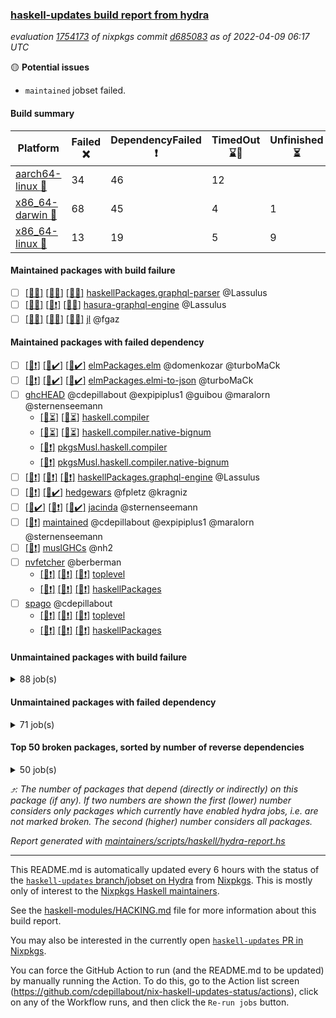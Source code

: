 ### [haskell-updates build report from hydra](https://hydra.nixos.org/jobset/nixpkgs/haskell-updates)
*evaluation [1754173](https://hydra.nixos.org/eval/1754173) of nixpkgs commit [d685083](https://github.com/NixOS/nixpkgs/commits/d68508397445283ead6c0344c40ef3ef47e57b22) as of 2022-04-09 06:17 UTC*

:yellow_circle: **Potential issues**
  * `maintained` jobset failed.

#### Build summary

 | Platform | Failed :x: | DependencyFailed :heavy_exclamation_mark: | TimedOut :hourglass::no_entry_sign: | Unfinished :hourglass_flowing_sand: | Success :heavy_check_mark: | 
 | --- | --- | --- | --- | --- | --- | 
 | [aarch64-linux :iphone:](https://hydra.nixos.org/eval/1754173?filter=.aarch64-linux) | 34 | 46 | 12 |  | 6203 | 
 | [x86_64-darwin :apple:](https://hydra.nixos.org/eval/1754173?filter=.x86_64-darwin) | 68 | 45 | 4 | 1 | 6120 | 
 | [x86_64-linux :penguin:](https://hydra.nixos.org/eval/1754173?filter=.x86_64-linux) | 13 | 19 | 5 | 9 | 6284 | 
#### Maintained packages with build failure
- [ ] [[:iphone::x:]](https://hydra.nixos.org/build/172548390) [[:apple::x:]](https://hydra.nixos.org/build/172548708) [[:penguin::x:]](https://hydra.nixos.org/build/172548351) [haskellPackages.graphql-parser](https://hydra.nixos.org/eval/1754173?filter=haskellPackages.graphql-parser) @Lassulus
- [ ] [[:iphone::x:]](https://hydra.nixos.org/build/172548901) [[:apple::heavy_exclamation_mark:]](https://hydra.nixos.org/build/172548787) [[:penguin::x:]](https://hydra.nixos.org/build/172548335) [hasura-graphql-engine](https://hydra.nixos.org/eval/1754173?filter=hasura-graphql-engine) @Lassulus
- [ ] [[:iphone::x:]](https://hydra.nixos.org/build/172203648) [[:apple::x:]](https://hydra.nixos.org/build/172209706) [[:penguin::x:]](https://hydra.nixos.org/build/172210387) [jl](https://hydra.nixos.org/eval/1754173?filter=jl) @fgaz
#### Maintained packages with failed dependency
- [ ] [[:iphone::heavy_exclamation_mark:]](https://hydra.nixos.org/build/172818784) [[:apple::heavy_check_mark:]](https://hydra.nixos.org/build/172818782) [[:penguin::heavy_check_mark:]](https://hydra.nixos.org/build/172818778) [elmPackages.elm](https://hydra.nixos.org/eval/1754173?filter=elmPackages.elm) @domenkozar @turboMaCk
- [ ] [[:iphone::heavy_exclamation_mark:]](https://hydra.nixos.org/build/172818776) [[:apple::heavy_check_mark:]](https://hydra.nixos.org/build/172818777) [[:penguin::heavy_check_mark:]](https://hydra.nixos.org/build/172818791) [elmPackages.elmi-to-json](https://hydra.nixos.org/eval/1754173?filter=elmPackages.elmi-to-json) @turboMaCk
- [ ] [ghcHEAD](https://hydra.nixos.org/eval/1754173?filter=ghcHEAD) @cdepillabout @expipiplus1 @guibou @maralorn @sternenseemann
  - [[:apple::hourglass_flowing_sand:]](https://hydra.nixos.org/build/172823127) [[:penguin::hourglass_flowing_sand:]](https://hydra.nixos.org/build/172823178) [haskell.compiler](https://hydra.nixos.org/eval/1754173?filter=haskell.compiler.ghcHEAD)
  - [[:apple::hourglass_flowing_sand:]](https://hydra.nixos.org/build/172823182) [[:penguin::hourglass_flowing_sand:]](https://hydra.nixos.org/build/172823142) [haskell.compiler.native-bignum](https://hydra.nixos.org/eval/1754173?filter=haskell.compiler.native-bignum.ghcHEAD)
  -  [[:penguin::heavy_exclamation_mark:]](https://hydra.nixos.org/build/172823113) [pkgsMusl.haskell.compiler](https://hydra.nixos.org/eval/1754173?filter=pkgsMusl.haskell.compiler.ghcHEAD)
  -  [[:penguin::heavy_exclamation_mark:]](https://hydra.nixos.org/build/172823164) [pkgsMusl.haskell.compiler.native-bignum](https://hydra.nixos.org/eval/1754173?filter=pkgsMusl.haskell.compiler.native-bignum.ghcHEAD)
- [ ] [[:iphone::heavy_exclamation_mark:]](https://hydra.nixos.org/build/172548645) [[:apple::heavy_exclamation_mark:]](https://hydra.nixos.org/build/172548403) [[:penguin::heavy_exclamation_mark:]](https://hydra.nixos.org/build/172548840) [haskellPackages.graphql-engine](https://hydra.nixos.org/eval/1754173?filter=haskellPackages.graphql-engine) @Lassulus
- [ ] [[:iphone::heavy_exclamation_mark:]](https://hydra.nixos.org/build/172193277) [[:penguin::heavy_check_mark:]](https://hydra.nixos.org/build/172192102) [hedgewars](https://hydra.nixos.org/eval/1754173?filter=hedgewars) @fpletz @kragniz
- [ ] [[:iphone::heavy_check_mark:]](https://hydra.nixos.org/build/172203536) [[:apple::heavy_exclamation_mark:]](https://hydra.nixos.org/build/172193246) [[:penguin::heavy_check_mark:]](https://hydra.nixos.org/build/172201775) [jacinda](https://hydra.nixos.org/eval/1754173?filter=jacinda) @sternenseemann
- [ ] [[:penguin::heavy_exclamation_mark:]](https://hydra.nixos.org/build/172823102) [maintained](https://hydra.nixos.org/eval/1754173?filter=maintained) @cdepillabout @expipiplus1 @maralorn @sternenseemann
- [ ] [[:penguin::heavy_exclamation_mark:]](https://hydra.nixos.org/build/172823149) [muslGHCs](https://hydra.nixos.org/eval/1754173?filter=muslGHCs) @nh2
- [ ] [nvfetcher](https://hydra.nixos.org/eval/1754173?filter=nvfetcher) @berberman
  - [[:iphone::heavy_exclamation_mark:]](https://hydra.nixos.org/build/172823107) [[:apple::heavy_exclamation_mark:]](https://hydra.nixos.org/build/172823159) [[:penguin::heavy_exclamation_mark:]](https://hydra.nixos.org/build/172823165) [toplevel](https://hydra.nixos.org/eval/1754173?filter=nvfetcher)
  - [[:iphone::heavy_exclamation_mark:]](https://hydra.nixos.org/build/172823173) [[:apple::heavy_exclamation_mark:]](https://hydra.nixos.org/build/172823151) [[:penguin::heavy_exclamation_mark:]](https://hydra.nixos.org/build/172823188) [haskellPackages](https://hydra.nixos.org/eval/1754173?filter=haskellPackages.nvfetcher)
- [ ] [spago](https://hydra.nixos.org/eval/1754173?filter=spago) @cdepillabout
  - [[:iphone::heavy_exclamation_mark:]](https://hydra.nixos.org/build/172193778) [[:apple::heavy_exclamation_mark:]](https://hydra.nixos.org/build/172207013) [[:penguin::heavy_exclamation_mark:]](https://hydra.nixos.org/build/172210141) [toplevel](https://hydra.nixos.org/eval/1754173?filter=spago)
  - [[:iphone::heavy_exclamation_mark:]](https://hydra.nixos.org/build/172209414) [[:apple::heavy_exclamation_mark:]](https://hydra.nixos.org/build/172200034) [[:penguin::heavy_exclamation_mark:]](https://hydra.nixos.org/build/172203438) [haskellPackages](https://hydra.nixos.org/eval/1754173?filter=haskellPackages.spago)
#### Unmaintained packages with build failure
<details><summary>88 job(s) </summary>

- [ ] [QuickCheck](https://hydra.nixos.org/eval/1754173?filter=QuickCheck)  :arrow_heading_up: 1238 | 4758
  - [[:iphone::heavy_check_mark:]](https://hydra.nixos.org/build/172199859) [[:apple::heavy_check_mark:]](https://hydra.nixos.org/build/172196704) [[:penguin::heavy_check_mark:]](https://hydra.nixos.org/build/172203733) [haskellPackages](https://hydra.nixos.org/eval/1754173?filter=haskellPackages.QuickCheck)
  -   [[:penguin::x:]](https://hydra.nixos.org/build/172193114) [pkgsStatic.haskell.packages.integer-simple.ghc8107](https://hydra.nixos.org/eval/1754173?filter=pkgsStatic.haskell.packages.integer-simple.ghc8107.QuickCheck)
  -   [[:penguin::heavy_check_mark:]](https://hydra.nixos.org/build/172202231) [pkgsStatic.haskell.packages.native-bignum.ghc902](https://hydra.nixos.org/eval/1754173?filter=pkgsStatic.haskell.packages.native-bignum.ghc902.QuickCheck)
- [ ] [[:iphone::heavy_check_mark:]](https://hydra.nixos.org/build/172203952) [[:apple::x:]](https://hydra.nixos.org/build/172199686) [[:penguin::heavy_check_mark:]](https://hydra.nixos.org/build/172208018) [haskellPackages.di-core](https://hydra.nixos.org/eval/1754173?filter=haskellPackages.di-core)  :arrow_heading_up: 8 | 11
- [ ] [[:iphone::x:]](https://hydra.nixos.org/build/172209571) [[:apple::heavy_check_mark:]](https://hydra.nixos.org/build/172201798) [[:penguin::heavy_check_mark:]](https://hydra.nixos.org/build/172204638) [haskellPackages.OrderedBits](https://hydra.nixos.org/eval/1754173?filter=haskellPackages.OrderedBits)  :arrow_heading_up: 5 | 36
- [ ] [[:iphone::heavy_check_mark:]](https://hydra.nixos.org/build/172198321) [[:apple::x:]](https://hydra.nixos.org/build/172195157) [[:penguin::heavy_check_mark:]](https://hydra.nixos.org/build/172202034) [haskellPackages.cryptostore](https://hydra.nixos.org/eval/1754173?filter=haskellPackages.cryptostore)  :arrow_heading_up: 4 | 31
- [ ] [[:iphone::heavy_check_mark:]](https://hydra.nixos.org/build/172200159) [[:apple::x:]](https://hydra.nixos.org/build/172202411) [[:penguin::heavy_check_mark:]](https://hydra.nixos.org/build/172210088) [haskellPackages.mysql](https://hydra.nixos.org/eval/1754173?filter=haskellPackages.mysql)  :arrow_heading_up: 3 | 14
- [ ] [[:iphone::x:]](https://hydra.nixos.org/build/172200258) [[:apple::x:]](https://hydra.nixos.org/build/172207270) [[:penguin::heavy_check_mark:]](https://hydra.nixos.org/build/172198807) [haskellPackages.ptr-poker](https://hydra.nixos.org/eval/1754173?filter=haskellPackages.ptr-poker)  :arrow_heading_up: 3 | 3
- [ ] [[:iphone::x:]](https://hydra.nixos.org/build/172209811) [[:apple::heavy_check_mark:]](https://hydra.nixos.org/build/172196377) [[:penguin::heavy_check_mark:]](https://hydra.nixos.org/build/172195509) [haskellPackages.hw-json-simd](https://hydra.nixos.org/eval/1754173?filter=haskellPackages.hw-json-simd)  :arrow_heading_up: 2 | 8
- [ ] [[:iphone::x:]](https://hydra.nixos.org/build/172206214) [[:apple::heavy_check_mark:]](https://hydra.nixos.org/build/172207924) [[:penguin::heavy_check_mark:]](https://hydra.nixos.org/build/172207785) [haskellPackages.hw-simd](https://hydra.nixos.org/eval/1754173?filter=haskellPackages.hw-simd)  :arrow_heading_up: 2 | 8
- [ ] [[:iphone::x:]](https://hydra.nixos.org/build/172192027) [[:apple::heavy_check_mark:]](https://hydra.nixos.org/build/172191882) [[:penguin::heavy_check_mark:]](https://hydra.nixos.org/build/172205138) [haskellPackages.cdar-mBound](https://hydra.nixos.org/eval/1754173?filter=haskellPackages.cdar-mBound)  :arrow_heading_up: 2 | 2
- [ ] [[:iphone::x:]](https://hydra.nixos.org/build/172192195) [[:apple::heavy_check_mark:]](https://hydra.nixos.org/build/172197938) [[:penguin::heavy_check_mark:]](https://hydra.nixos.org/build/172208196) [haskellPackages.quic](https://hydra.nixos.org/eval/1754173?filter=haskellPackages.quic)  :arrow_heading_up: 2 | 2
- [ ] [[:iphone::x:]](https://hydra.nixos.org/build/172202329) [[:apple::x:]](https://hydra.nixos.org/build/172206837) [[:penguin::x:]](https://hydra.nixos.org/build/172195207) [haskellPackages.bower-json](https://hydra.nixos.org/eval/1754173?filter=haskellPackages.bower-json)  :arrow_heading_up: 1 | 10
- [ ] [[:iphone::x:]](https://hydra.nixos.org/build/172198133) [[:apple::heavy_check_mark:]](https://hydra.nixos.org/build/172209564) [[:penguin::heavy_check_mark:]](https://hydra.nixos.org/build/172198148) [haskellPackages.freetype2](https://hydra.nixos.org/eval/1754173?filter=haskellPackages.freetype2)  :arrow_heading_up: 1 | 8
- [ ] [[:iphone::heavy_check_mark:]](https://hydra.nixos.org/build/172194523) [[:apple::x:]](https://hydra.nixos.org/build/172199929) [[:penguin::heavy_check_mark:]](https://hydra.nixos.org/build/172205895) [haskellPackages.free-vector-spaces](https://hydra.nixos.org/eval/1754173?filter=haskellPackages.free-vector-spaces)  :arrow_heading_up: 1 | 7
- [ ] [[:iphone::x:]](https://hydra.nixos.org/build/172207389) [[:apple::heavy_check_mark:]](https://hydra.nixos.org/build/172195785) [[:penguin::heavy_check_mark:]](https://hydra.nixos.org/build/172195669) [haskellPackages.long-double](https://hydra.nixos.org/eval/1754173?filter=haskellPackages.long-double)  :arrow_heading_up: 1 | 2
- [ ] [[:iphone::x:]](https://hydra.nixos.org/build/172207338) [[:apple::x:]](https://hydra.nixos.org/build/172200728) [[:penguin::heavy_check_mark:]](https://hydra.nixos.org/build/172206196) [haskellPackages.easytensor](https://hydra.nixos.org/eval/1754173?filter=haskellPackages.easytensor)  :arrow_heading_up: 1 | 1
- [ ] [[:iphone::heavy_check_mark:]](https://hydra.nixos.org/build/172193344) [[:apple::x:]](https://hydra.nixos.org/build/172202540) [[:penguin::heavy_check_mark:]](https://hydra.nixos.org/build/172209128) [haskellPackages.grab](https://hydra.nixos.org/eval/1754173?filter=haskellPackages.grab)  :arrow_heading_up: 1 | 1
- [ ] [[:iphone::x:]](https://hydra.nixos.org/build/172548720) [[:apple::x:]](https://hydra.nixos.org/build/172548698) [[:penguin::x:]](https://hydra.nixos.org/build/172548581) [haskellPackages.jsonlogic](https://hydra.nixos.org/eval/1754173?filter=haskellPackages.jsonlogic)  :arrow_heading_up: 1 | 1
- [ ] [[:iphone::heavy_check_mark:]](https://hydra.nixos.org/build/172204387) [[:apple::x:]](https://hydra.nixos.org/build/172196067) [[:penguin::heavy_check_mark:]](https://hydra.nixos.org/build/172199666) [haskellPackages.keep-alive](https://hydra.nixos.org/eval/1754173?filter=haskellPackages.keep-alive)  :arrow_heading_up: 1 | 1
- [ ] [[:iphone::x:]](https://hydra.nixos.org/build/172204703) [[:apple::heavy_check_mark:]](https://hydra.nixos.org/build/172206083) [[:penguin::heavy_check_mark:]](https://hydra.nixos.org/build/172197412) [haskellPackages.nlopt-haskell](https://hydra.nixos.org/eval/1754173?filter=haskellPackages.nlopt-haskell)  :arrow_heading_up: 1 | 1
- [ ] [[:iphone::x:]](https://hydra.nixos.org/build/172192043) [[:apple::heavy_check_mark:]](https://hydra.nixos.org/build/172197541) [[:penguin::heavy_check_mark:]](https://hydra.nixos.org/build/172206552) [haskellPackages.swisstable](https://hydra.nixos.org/eval/1754173?filter=haskellPackages.swisstable)  :arrow_heading_up: 1 | 1
- [ ] [[:iphone::x:]](https://hydra.nixos.org/build/172209698) [[:apple::heavy_check_mark:]](https://hydra.nixos.org/build/172195564) [[:penguin::heavy_check_mark:]](https://hydra.nixos.org/build/172196661) [haskellPackages.unicode-properties](https://hydra.nixos.org/eval/1754173?filter=haskellPackages.unicode-properties)  :arrow_heading_up: 1 | 1
- [ ] [[:iphone::heavy_check_mark:]](https://hydra.nixos.org/build/172202327) [[:apple::x:]](https://hydra.nixos.org/build/172205810) [[:penguin::heavy_check_mark:]](https://hydra.nixos.org/build/172209898) [haskellPackages.zip](https://hydra.nixos.org/eval/1754173?filter=haskellPackages.zip)  :arrow_heading_up: 0 | 5
- [ ] [[:iphone::heavy_check_mark:]](https://hydra.nixos.org/build/172195188) [[:apple::x:]](https://hydra.nixos.org/build/172202017) [[:penguin::heavy_check_mark:]](https://hydra.nixos.org/build/172192353) [haskellPackages.PyF](https://hydra.nixos.org/eval/1754173?filter=haskellPackages.PyF)  :arrow_heading_up: 0 | 4
- [ ] [[:iphone::heavy_check_mark:]](https://hydra.nixos.org/build/172205857) [[:apple::x:]](https://hydra.nixos.org/build/172210325) [[:penguin::heavy_check_mark:]](https://hydra.nixos.org/build/172193142) [haskellPackages.hmidi](https://hydra.nixos.org/eval/1754173?filter=haskellPackages.hmidi)  :arrow_heading_up: 0 | 4
- [ ] [[:iphone::x:]](https://hydra.nixos.org/build/172548373) [[:apple::x:]](https://hydra.nixos.org/build/172548589) [[:penguin::x:]](https://hydra.nixos.org/build/172548594) [haskellPackages.HarmTrace-Base](https://hydra.nixos.org/eval/1754173?filter=haskellPackages.HarmTrace-Base)  :arrow_heading_up: 0 | 2
- [ ] [[:iphone::heavy_check_mark:]](https://hydra.nixos.org/build/172203114) [[:apple::x:]](https://hydra.nixos.org/build/172195356) [[:penguin::heavy_check_mark:]](https://hydra.nixos.org/build/172204179) [haskellPackages.posix-socket](https://hydra.nixos.org/eval/1754173?filter=haskellPackages.posix-socket)  :arrow_heading_up: 0 | 2
- [ ] [[:iphone::heavy_check_mark:]](https://hydra.nixos.org/build/172192770) [[:apple::x:]](https://hydra.nixos.org/build/172206416) [[:penguin::heavy_check_mark:]](https://hydra.nixos.org/build/172202090) [haskellPackages.gi-gdkx11](https://hydra.nixos.org/eval/1754173?filter=haskellPackages.gi-gdkx11)  :arrow_heading_up: 0 | 1
- [ ] [[:iphone::heavy_check_mark:]](https://hydra.nixos.org/build/172196376) [[:apple::x:]](https://hydra.nixos.org/build/172209588) [[:penguin::heavy_check_mark:]](https://hydra.nixos.org/build/172204471) [haskellPackages.hamid](https://hydra.nixos.org/eval/1754173?filter=haskellPackages.hamid)  :arrow_heading_up: 0 | 1
- [ ] [[:iphone::heavy_check_mark:]](https://hydra.nixos.org/build/172210832) [[:apple::x:]](https://hydra.nixos.org/build/172191998) [[:penguin::heavy_check_mark:]](https://hydra.nixos.org/build/172195542) [haskellPackages.hmatrix-morpheus](https://hydra.nixos.org/eval/1754173?filter=haskellPackages.hmatrix-morpheus)  :arrow_heading_up: 0 | 1
- [ ] [[:iphone::heavy_check_mark:]](https://hydra.nixos.org/build/172195461) [[:apple::x:]](https://hydra.nixos.org/build/172193401) [[:penguin::heavy_check_mark:]](https://hydra.nixos.org/build/172199908) [haskellPackages.huckleberry](https://hydra.nixos.org/eval/1754173?filter=haskellPackages.huckleberry)  :arrow_heading_up: 0 | 1
- [ ] [[:iphone::heavy_check_mark:]](https://hydra.nixos.org/build/172192558) [[:apple::x:]](https://hydra.nixos.org/build/172194192) [[:penguin::heavy_check_mark:]](https://hydra.nixos.org/build/172199029) [haskellPackages.openal-ffi](https://hydra.nixos.org/eval/1754173?filter=haskellPackages.openal-ffi)  :arrow_heading_up: 0 | 1
- [ ] [[:iphone::x:]](https://hydra.nixos.org/build/172195511) [[:apple::heavy_check_mark:]](https://hydra.nixos.org/build/172195913) [[:penguin::heavy_check_mark:]](https://hydra.nixos.org/build/172192171) [haskellPackages.picosat](https://hydra.nixos.org/eval/1754173?filter=haskellPackages.picosat)  :arrow_heading_up: 0 | 1
- [ ] [[:iphone::heavy_check_mark:]](https://hydra.nixos.org/build/172200640) [[:apple::x:]](https://hydra.nixos.org/build/172191764) [[:penguin::heavy_check_mark:]](https://hydra.nixos.org/build/172202485) [haskellPackages.select](https://hydra.nixos.org/eval/1754173?filter=haskellPackages.select)  :arrow_heading_up: 0 | 1
- [ ] [[:iphone::heavy_check_mark:]](https://hydra.nixos.org/build/172191977) [[:apple::x:]](https://hydra.nixos.org/build/172200217) [[:penguin::heavy_check_mark:]](https://hydra.nixos.org/build/172203277) [haskellPackages.simple-vec3](https://hydra.nixos.org/eval/1754173?filter=haskellPackages.simple-vec3)  :arrow_heading_up: 0 | 1
- [ ] [[:iphone::heavy_check_mark:]](https://hydra.nixos.org/build/172192395) [[:apple::x:]](https://hydra.nixos.org/build/172204169) [[:penguin::heavy_check_mark:]](https://hydra.nixos.org/build/172209918) [haskellPackages.sysinfo](https://hydra.nixos.org/eval/1754173?filter=haskellPackages.sysinfo)  :arrow_heading_up: 0 | 1
- [ ] [[:iphone::heavy_check_mark:]](https://hydra.nixos.org/build/172206179) [[:apple::x:]](https://hydra.nixos.org/build/172204373) [[:penguin::heavy_check_mark:]](https://hydra.nixos.org/build/172193596) [haskellPackages.FractalArt](https://hydra.nixos.org/eval/1754173?filter=haskellPackages.FractalArt) 
- [ ] [[:iphone::x:]](https://hydra.nixos.org/build/172205411) [[:apple::heavy_check_mark:]](https://hydra.nixos.org/build/172206503) [[:penguin::heavy_check_mark:]](https://hydra.nixos.org/build/172198792) [haskellPackages.HsASA](https://hydra.nixos.org/eval/1754173?filter=haskellPackages.HsASA) 
- [ ] [[:iphone::hourglass::no_entry_sign:]](https://hydra.nixos.org/build/172193192) [[:apple::x:]](https://hydra.nixos.org/build/172198585) [[:penguin::hourglass::no_entry_sign:]](https://hydra.nixos.org/build/172193566) [haskellPackages.bindings-common](https://hydra.nixos.org/eval/1754173?filter=haskellPackages.bindings-common) 
- [ ] [[:iphone::heavy_check_mark:]](https://hydra.nixos.org/build/172205899) [[:apple::x:]](https://hydra.nixos.org/build/172196052) [[:penguin::heavy_check_mark:]](https://hydra.nixos.org/build/172208823) [haskellPackages.chiphunk](https://hydra.nixos.org/eval/1754173?filter=haskellPackages.chiphunk) 
- [ ] [[:iphone::x:]](https://hydra.nixos.org/build/172199432) [[:apple::heavy_check_mark:]](https://hydra.nixos.org/build/172206032) [[:penguin::heavy_check_mark:]](https://hydra.nixos.org/build/172209231) [haskellPackages.comfort-fftw](https://hydra.nixos.org/eval/1754173?filter=haskellPackages.comfort-fftw) 
- [ ] [[:iphone::heavy_check_mark:]](https://hydra.nixos.org/build/172204165) [[:apple::x:]](https://hydra.nixos.org/build/172210651) [[:penguin::heavy_check_mark:]](https://hydra.nixos.org/build/172207899) [haskellPackages.diskhash](https://hydra.nixos.org/eval/1754173?filter=haskellPackages.diskhash) 
- [ ] [[:iphone::heavy_check_mark:]](https://hydra.nixos.org/build/172192856) [[:apple::x:]](https://hydra.nixos.org/build/172193998) [[:penguin::heavy_check_mark:]](https://hydra.nixos.org/build/172201758) [haskellPackages.epub-tools](https://hydra.nixos.org/eval/1754173?filter=haskellPackages.epub-tools) 
- [ ] [[:iphone::x:]](https://hydra.nixos.org/build/172548982) [[:apple::x:]](https://hydra.nixos.org/build/172548289) [[:penguin::x:]](https://hydra.nixos.org/build/172548742) [haskellPackages.espial](https://hydra.nixos.org/eval/1754173?filter=haskellPackages.espial) 
- [ ] [[:iphone::heavy_check_mark:]](https://hydra.nixos.org/build/172203752) [[:apple::x:]](https://hydra.nixos.org/build/172195994) [[:penguin::heavy_check_mark:]](https://hydra.nixos.org/build/172204917) [haskellPackages.fudgets](https://hydra.nixos.org/eval/1754173?filter=haskellPackages.fudgets) 
- [ ] [[:iphone::heavy_check_mark:]](https://hydra.nixos.org/build/172192174) [[:apple::x:]](https://hydra.nixos.org/build/172207811) [[:penguin::heavy_check_mark:]](https://hydra.nixos.org/build/172192867) [haskellPackages.gerrit](https://hydra.nixos.org/eval/1754173?filter=haskellPackages.gerrit) 
- [ ] [[:apple::x:]](https://hydra.nixos.org/build/172210184) [haskellPackages.gi-gtkosxapplication](https://hydra.nixos.org/eval/1754173?filter=haskellPackages.gi-gtkosxapplication) 
- [ ] [[:iphone::x:]](https://hydra.nixos.org/build/172823134) [[:penguin::heavy_check_mark:]](https://hydra.nixos.org/build/172823121) [haskellPackages.gnome-keyring](https://hydra.nixos.org/eval/1754173?filter=haskellPackages.gnome-keyring) 
- [ ] [[:apple::x:]](https://hydra.nixos.org/build/172208289) [haskellPackages.gtk-mac-integration](https://hydra.nixos.org/eval/1754173?filter=haskellPackages.gtk-mac-integration) 
- [ ] [[:iphone::heavy_check_mark:]](https://hydra.nixos.org/build/172206093) [[:apple::x:]](https://hydra.nixos.org/build/172192565) [[:penguin::heavy_check_mark:]](https://hydra.nixos.org/build/172199768) [haskellPackages.gtk-traymanager](https://hydra.nixos.org/eval/1754173?filter=haskellPackages.gtk-traymanager) 
- [ ] [[:apple::x:]](https://hydra.nixos.org/build/172207915) [haskellPackages.gtk3-mac-integration](https://hydra.nixos.org/eval/1754173?filter=haskellPackages.gtk3-mac-integration) 
- [ ] [[:iphone::x:]](https://hydra.nixos.org/build/172548935) [[:apple::x:]](https://hydra.nixos.org/build/172548781) [[:penguin::x:]](https://hydra.nixos.org/build/172548909) [haskellPackages.heist-emanote](https://hydra.nixos.org/eval/1754173?filter=haskellPackages.heist-emanote) 
- [ ] [[:iphone::heavy_check_mark:]](https://hydra.nixos.org/build/172192724) [[:apple::x:]](https://hydra.nixos.org/build/172202271) [[:penguin::heavy_check_mark:]](https://hydra.nixos.org/build/172205701) [haskellPackages.hid](https://hydra.nixos.org/eval/1754173?filter=haskellPackages.hid) 
- [ ] [[:iphone::heavy_check_mark:]](https://hydra.nixos.org/build/172203326) [[:apple::x:]](https://hydra.nixos.org/build/172210090) [[:penguin::heavy_check_mark:]](https://hydra.nixos.org/build/172192546) [haskellPackages.hinotify-conduit](https://hydra.nixos.org/eval/1754173?filter=haskellPackages.hinotify-conduit) 
- [ ] [[:iphone::x:]](https://hydra.nixos.org/build/172548968) [[:apple::x:]](https://hydra.nixos.org/build/172548295) [[:penguin::heavy_check_mark:]](https://hydra.nixos.org/build/172548475) [haskellPackages.hls-rename-plugin](https://hydra.nixos.org/eval/1754173?filter=haskellPackages.hls-rename-plugin) 
- [ ] [[:iphone::heavy_check_mark:]](https://hydra.nixos.org/build/172208564) [[:apple::x:]](https://hydra.nixos.org/build/172210203) [[:penguin::heavy_check_mark:]](https://hydra.nixos.org/build/172202048) [haskellPackages.hsshellscript](https://hydra.nixos.org/eval/1754173?filter=haskellPackages.hsshellscript) 
- [ ] [[:iphone::heavy_check_mark:]](https://hydra.nixos.org/build/172209475) [[:apple::x:]](https://hydra.nixos.org/build/172208327) [[:penguin::heavy_check_mark:]](https://hydra.nixos.org/build/172206850) [haskellPackages.hssourceinfo](https://hydra.nixos.org/eval/1754173?filter=haskellPackages.hssourceinfo) 
- [ ] [[:iphone::x:]](https://hydra.nixos.org/build/172555578) [[:apple::x:]](https://hydra.nixos.org/build/172555590) [[:penguin::x:]](https://hydra.nixos.org/build/172555600) [haskellPackages.hyper-haskell-server](https://hydra.nixos.org/eval/1754173?filter=haskellPackages.hyper-haskell-server) 
- [ ] [[:iphone::heavy_check_mark:]](https://hydra.nixos.org/build/172206314) [[:apple::x:]](https://hydra.nixos.org/build/172208238) [[:penguin::heavy_check_mark:]](https://hydra.nixos.org/build/172191667) [haskellPackages.ipcvar](https://hydra.nixos.org/eval/1754173?filter=haskellPackages.ipcvar) 
- [ ] [[:iphone::x:]](https://hydra.nixos.org/build/172201021) [[:apple::heavy_check_mark:]](https://hydra.nixos.org/build/172197564) [[:penguin::heavy_check_mark:]](https://hydra.nixos.org/build/172207852) [haskellPackages.jammittools](https://hydra.nixos.org/eval/1754173?filter=haskellPackages.jammittools) 
- [ ] [[:apple::x:]](https://hydra.nixos.org/build/172193557) [haskellPackages.kqueue](https://hydra.nixos.org/eval/1754173?filter=haskellPackages.kqueue) 
- [ ] [[:iphone::heavy_check_mark:]](https://hydra.nixos.org/build/172204851) [[:apple::x:]](https://hydra.nixos.org/build/172208651) [[:penguin::heavy_check_mark:]](https://hydra.nixos.org/build/172208129) [haskellPackages.leveldb-haskell-fork](https://hydra.nixos.org/eval/1754173?filter=haskellPackages.leveldb-haskell-fork) 
- [ ] [[:iphone::x:]](https://hydra.nixos.org/build/172548759) [[:apple::x:]](https://hydra.nixos.org/build/172548382) [[:penguin::x:]](https://hydra.nixos.org/build/172548385) [haskellPackages.lifx-lan](https://hydra.nixos.org/eval/1754173?filter=haskellPackages.lifx-lan) 
- [ ] [[:iphone::heavy_check_mark:]](https://hydra.nixos.org/build/172198756) [[:apple::x:]](https://hydra.nixos.org/build/172195784) [[:penguin::heavy_check_mark:]](https://hydra.nixos.org/build/172205117) [haskellPackages.linux-framebuffer](https://hydra.nixos.org/eval/1754173?filter=haskellPackages.linux-framebuffer) 
- [ ] [[:iphone::heavy_check_mark:]](https://hydra.nixos.org/build/172200459) [[:apple::x:]](https://hydra.nixos.org/build/172201119) [[:penguin::heavy_check_mark:]](https://hydra.nixos.org/build/172205927) [haskellPackages.mediawiki2latex](https://hydra.nixos.org/eval/1754173?filter=haskellPackages.mediawiki2latex) 
- [ ] [[:iphone::heavy_check_mark:]](https://hydra.nixos.org/build/172194047) [[:apple::x:]](https://hydra.nixos.org/build/172197249) [[:penguin::heavy_check_mark:]](https://hydra.nixos.org/build/172203806) [haskellPackages.mercury-api](https://hydra.nixos.org/eval/1754173?filter=haskellPackages.mercury-api) 
- [ ] [[:iphone::heavy_check_mark:]](https://hydra.nixos.org/build/172199532) [[:apple::x:]](https://hydra.nixos.org/build/172203338) [[:penguin::heavy_check_mark:]](https://hydra.nixos.org/build/172206775) [haskellPackages.nano-cryptr](https://hydra.nixos.org/eval/1754173?filter=haskellPackages.nano-cryptr) 
- [ ] [[:iphone::heavy_check_mark:]](https://hydra.nixos.org/build/172548331) [[:apple::x:]](https://hydra.nixos.org/build/172548942) [[:penguin::heavy_check_mark:]](https://hydra.nixos.org/build/172548686) [haskellPackages.persistent-pagination](https://hydra.nixos.org/eval/1754173?filter=haskellPackages.persistent-pagination) 
- [ ] [[:iphone::heavy_check_mark:]](https://hydra.nixos.org/build/172196730) [[:apple::x:]](https://hydra.nixos.org/build/172202889) [[:penguin::heavy_check_mark:]](https://hydra.nixos.org/build/172204835) [haskellPackages.phatsort](https://hydra.nixos.org/eval/1754173?filter=haskellPackages.phatsort) 
- [ ] [[:iphone::heavy_check_mark:]](https://hydra.nixos.org/build/172198426) [[:apple::x:]](https://hydra.nixos.org/build/172204577) [[:penguin::heavy_check_mark:]](https://hydra.nixos.org/build/172203537) [haskellPackages.ping-wrapper](https://hydra.nixos.org/eval/1754173?filter=haskellPackages.ping-wrapper) 
- [ ] [[:iphone::heavy_check_mark:]](https://hydra.nixos.org/build/172196940) [[:apple::x:]](https://hydra.nixos.org/build/172194070) [[:penguin::heavy_check_mark:]](https://hydra.nixos.org/build/172198865) [haskellPackages.posix-timer](https://hydra.nixos.org/eval/1754173?filter=haskellPackages.posix-timer) 
- [ ] [[:iphone::x:]](https://hydra.nixos.org/build/172203084) [[:apple::x:]](https://hydra.nixos.org/build/172207047) [[:penguin::x:]](https://hydra.nixos.org/build/172196854) [haskellPackages.procex](https://hydra.nixos.org/eval/1754173?filter=haskellPackages.procex) 
- [ ] [[:iphone::heavy_check_mark:]](https://hydra.nixos.org/build/172200875) [[:apple::x:]](https://hydra.nixos.org/build/172210433) [[:penguin::heavy_check_mark:]](https://hydra.nixos.org/build/172195590) [haskellPackages.pthread](https://hydra.nixos.org/eval/1754173?filter=haskellPackages.pthread) 
- [ ] [[:iphone::x:]](https://hydra.nixos.org/build/172196092) [[:apple::heavy_check_mark:]](https://hydra.nixos.org/build/172194417) [[:penguin::heavy_check_mark:]](https://hydra.nixos.org/build/172205689) [haskellPackages.risc386](https://hydra.nixos.org/eval/1754173?filter=haskellPackages.risc386) 
- [ ] [[:iphone::heavy_check_mark:]](https://hydra.nixos.org/build/172203650) [[:apple::x:]](https://hydra.nixos.org/build/172201738) [[:penguin::heavy_check_mark:]](https://hydra.nixos.org/build/172196646) [haskellPackages.sfml-audio](https://hydra.nixos.org/eval/1754173?filter=haskellPackages.sfml-audio) 
- [ ] [[:iphone::heavy_check_mark:]](https://hydra.nixos.org/build/172200620) [[:apple::x:]](https://hydra.nixos.org/build/172194859) [[:penguin::heavy_check_mark:]](https://hydra.nixos.org/build/172205669) [haskellPackages.shared-memory](https://hydra.nixos.org/eval/1754173?filter=haskellPackages.shared-memory) 
- [ ] [[:iphone::heavy_check_mark:]](https://hydra.nixos.org/build/172194687) [[:apple::x:]](https://hydra.nixos.org/build/172194780) [[:penguin::heavy_check_mark:]](https://hydra.nixos.org/build/172194449) [haskellPackages.skews](https://hydra.nixos.org/eval/1754173?filter=haskellPackages.skews) 
- [ ] [[:iphone::x:]](https://hydra.nixos.org/build/172197411) [[:apple::x:]](https://hydra.nixos.org/build/172210722) [[:penguin::heavy_check_mark:]](https://hydra.nixos.org/build/172208194) [haskellPackages.slugify](https://hydra.nixos.org/eval/1754173?filter=haskellPackages.slugify) 
- [ ] [[:iphone::x:]](https://hydra.nixos.org/build/172548330) [[:apple::x:]](https://hydra.nixos.org/build/172548977) [[:penguin::x:]](https://hydra.nixos.org/build/172548537) [haskellPackages.snack](https://hydra.nixos.org/eval/1754173?filter=haskellPackages.snack) 
- [ ] [[:iphone::heavy_check_mark:]](https://hydra.nixos.org/build/172194709) [[:apple::x:]](https://hydra.nixos.org/build/172193830) [[:penguin::heavy_check_mark:]](https://hydra.nixos.org/build/172208834) [haskellPackages.tailfile-hinotify](https://hydra.nixos.org/eval/1754173?filter=haskellPackages.tailfile-hinotify) 
- [ ] [[:iphone::x:]](https://hydra.nixos.org/build/172206044) [[:apple::heavy_check_mark:]](https://hydra.nixos.org/build/172194870) [[:penguin::heavy_check_mark:]](https://hydra.nixos.org/build/172208688) [haskellPackages.wiringPi](https://hydra.nixos.org/eval/1754173?filter=haskellPackages.wiringPi) 
- [ ] [[:iphone::x:]](https://hydra.nixos.org/build/172208210) [[:apple::heavy_check_mark:]](https://hydra.nixos.org/build/172209842) [[:penguin::heavy_check_mark:]](https://hydra.nixos.org/build/172210440) [haskellPackages.x86-64bit](https://hydra.nixos.org/eval/1754173?filter=haskellPackages.x86-64bit) 
- [ ] [[:iphone::heavy_check_mark:]](https://hydra.nixos.org/build/172196323) [[:apple::x:]](https://hydra.nixos.org/build/172210808) [[:penguin::heavy_check_mark:]](https://hydra.nixos.org/build/172194071) [haskellPackages.xmonad-utils](https://hydra.nixos.org/eval/1754173?filter=haskellPackages.xmonad-utils) 
- [ ] [[:iphone::heavy_check_mark:]](https://hydra.nixos.org/build/172208798) [[:apple::x:]](https://hydra.nixos.org/build/172200121) [[:penguin::heavy_check_mark:]](https://hydra.nixos.org/build/172195273) [haskellPackages.yoga](https://hydra.nixos.org/eval/1754173?filter=haskellPackages.yoga) 
- [ ] [[:iphone::heavy_check_mark:]](https://hydra.nixos.org/build/172204303) [[:apple::x:]](https://hydra.nixos.org/build/172200763) [[:penguin::heavy_check_mark:]](https://hydra.nixos.org/build/172198966) [haskellPackages.zot](https://hydra.nixos.org/eval/1754173?filter=haskellPackages.zot) 
- [ ] [[:iphone::heavy_check_mark:]](https://hydra.nixos.org/build/172200341) [[:apple::x:]](https://hydra.nixos.org/build/172208919) [[:penguin::heavy_check_mark:]](https://hydra.nixos.org/build/172209825) [haskellPackages.zxcvbn-c](https://hydra.nixos.org/eval/1754173?filter=haskellPackages.zxcvbn-c) 
</details>

#### Unmaintained packages with failed dependency
<details><summary>71 job(s) </summary>

- [ ] [[:iphone::heavy_check_mark:]](https://hydra.nixos.org/build/172204810) [[:apple::heavy_exclamation_mark:]](https://hydra.nixos.org/build/172210810) [[:penguin::heavy_check_mark:]](https://hydra.nixos.org/build/172208721) [haskellPackages.di-handle](https://hydra.nixos.org/eval/1754173?filter=haskellPackages.di-handle)  :arrow_heading_up: 6 | 9
- [ ] [[:iphone::heavy_check_mark:]](https://hydra.nixos.org/build/172194274) [[:apple::heavy_exclamation_mark:]](https://hydra.nixos.org/build/172199024) [[:penguin::heavy_check_mark:]](https://hydra.nixos.org/build/172198055) [haskellPackages.di-monad](https://hydra.nixos.org/eval/1754173?filter=haskellPackages.di-monad)  :arrow_heading_up: 6 | 9
- [ ] [[:iphone::heavy_check_mark:]](https://hydra.nixos.org/build/172208463) [[:apple::heavy_exclamation_mark:]](https://hydra.nixos.org/build/172202551) [[:penguin::heavy_check_mark:]](https://hydra.nixos.org/build/172202850) [haskellPackages.di-df1](https://hydra.nixos.org/eval/1754173?filter=haskellPackages.di-df1)  :arrow_heading_up: 5 | 8
- [ ] [[:iphone::heavy_exclamation_mark:]](https://hydra.nixos.org/build/172203389) [[:apple::heavy_check_mark:]](https://hydra.nixos.org/build/172200219) [[:penguin::heavy_check_mark:]](https://hydra.nixos.org/build/172195990) [haskellPackages.PrimitiveArray](https://hydra.nixos.org/eval/1754173?filter=haskellPackages.PrimitiveArray)  :arrow_heading_up: 4 | 35
- [ ] [[:iphone::heavy_check_mark:]](https://hydra.nixos.org/build/172203138) [[:apple::heavy_exclamation_mark:]](https://hydra.nixos.org/build/172208465) [[:penguin::heavy_check_mark:]](https://hydra.nixos.org/build/172200980) [haskellPackages.jwt](https://hydra.nixos.org/eval/1754173?filter=haskellPackages.jwt)  :arrow_heading_up: 3 | 28
- [ ] [[:iphone::heavy_exclamation_mark:]](https://hydra.nixos.org/build/172204711) [[:apple::heavy_check_mark:]](https://hydra.nixos.org/build/172208518) [[:penguin::heavy_check_mark:]](https://hydra.nixos.org/build/172192275) [haskellPackages.BiobaseTypes](https://hydra.nixos.org/eval/1754173?filter=haskellPackages.BiobaseTypes)  :arrow_heading_up: 3 | 21
- [ ] [[:iphone::heavy_check_mark:]](https://hydra.nixos.org/build/172199365) [[:apple::heavy_exclamation_mark:]](https://hydra.nixos.org/build/172200845) [[:penguin::heavy_check_mark:]](https://hydra.nixos.org/build/172192311) [haskellPackages.mysql-simple](https://hydra.nixos.org/eval/1754173?filter=haskellPackages.mysql-simple)  :arrow_heading_up: 2 | 12
- [ ] [[:iphone::heavy_exclamation_mark:]](https://hydra.nixos.org/build/172194745) [[:apple::heavy_exclamation_mark:]](https://hydra.nixos.org/build/172201895) [[:penguin::heavy_check_mark:]](https://hydra.nixos.org/build/172208228) [haskellPackages.jsonifier](https://hydra.nixos.org/eval/1754173?filter=haskellPackages.jsonifier)  :arrow_heading_up: 2 | 2
- [ ] [[:iphone::heavy_exclamation_mark:]](https://hydra.nixos.org/build/172201666) [[:apple::heavy_check_mark:]](https://hydra.nixos.org/build/172207430) [[:penguin::heavy_check_mark:]](https://hydra.nixos.org/build/172200375) [haskellPackages.BiobaseENA](https://hydra.nixos.org/eval/1754173?filter=haskellPackages.BiobaseENA)  :arrow_heading_up: 1 | 18
- [ ] [[:iphone::heavy_check_mark:]](https://hydra.nixos.org/build/172193953) [[:apple::heavy_exclamation_mark:]](https://hydra.nixos.org/build/172202117) [[:penguin::heavy_check_mark:]](https://hydra.nixos.org/build/172196307) [haskellPackages.di-polysemy](https://hydra.nixos.org/eval/1754173?filter=haskellPackages.di-polysemy)  :arrow_heading_up: 1 | 4
- [ ] [hoogle](https://hydra.nixos.org/eval/1754173?filter=hoogle)  :arrow_heading_up: 1 | 2
  - [[:iphone::heavy_check_mark:]](https://hydra.nixos.org/build/172207545) [[:apple::heavy_check_mark:]](https://hydra.nixos.org/build/172209279) [[:penguin::heavy_check_mark:]](https://hydra.nixos.org/build/172206423) [haskell.packages.ghc8107](https://hydra.nixos.org/eval/1754173?filter=haskell.packages.ghc8107.hoogle)
  - [[:iphone::heavy_check_mark:]](https://hydra.nixos.org/build/172192224) [[:apple::heavy_check_mark:]](https://hydra.nixos.org/build/172204418) [[:penguin::heavy_check_mark:]](https://hydra.nixos.org/build/172202398) [haskell.packages.ghc884](https://hydra.nixos.org/eval/1754173?filter=haskell.packages.ghc884.hoogle)
  - [[:iphone::heavy_check_mark:]](https://hydra.nixos.org/build/172205026) [[:apple::heavy_check_mark:]](https://hydra.nixos.org/build/172204815) [[:penguin::heavy_check_mark:]](https://hydra.nixos.org/build/172210036) [haskell.packages.ghc902](https://hydra.nixos.org/eval/1754173?filter=haskell.packages.ghc902.hoogle)
  - [[:iphone::heavy_exclamation_mark:]](https://hydra.nixos.org/build/172202995) [[:apple::heavy_check_mark:]](https://hydra.nixos.org/build/172197271) [[:penguin::heavy_check_mark:]](https://hydra.nixos.org/build/172205745) [haskell.packages.ghc922](https://hydra.nixos.org/eval/1754173?filter=haskell.packages.ghc922.hoogle)
  - [[:iphone::heavy_check_mark:]](https://hydra.nixos.org/build/172195689) [[:apple::heavy_check_mark:]](https://hydra.nixos.org/build/172205132) [[:penguin::heavy_check_mark:]](https://hydra.nixos.org/build/172193384) [haskellPackages](https://hydra.nixos.org/eval/1754173?filter=haskellPackages.hoogle)
- [ ] [[:iphone::heavy_exclamation_mark:]](https://hydra.nixos.org/build/172197737) [[:apple::heavy_check_mark:]](https://hydra.nixos.org/build/172193009) [[:penguin::heavy_check_mark:]](https://hydra.nixos.org/build/172196443) [haskellPackages.aern2-mp](https://hydra.nixos.org/eval/1754173?filter=haskellPackages.aern2-mp)  :arrow_heading_up: 1 | 1
- [ ] [[:iphone::heavy_check_mark:]](https://hydra.nixos.org/build/172205345) [[:apple::heavy_exclamation_mark:]](https://hydra.nixos.org/build/172194031) [[:penguin::heavy_check_mark:]](https://hydra.nixos.org/build/172203195) [haskellPackages.github-rest](https://hydra.nixos.org/eval/1754173?filter=haskellPackages.github-rest)  :arrow_heading_up: 1 | 1
- [ ] [[:iphone::heavy_exclamation_mark:]](https://hydra.nixos.org/build/172823129) [[:penguin::hourglass_flowing_sand:]](https://hydra.nixos.org/build/172823176) [haskellPackages.hbro](https://hydra.nixos.org/eval/1754173?filter=haskellPackages.hbro)  :arrow_heading_up: 1 | 1
- [ ] [[:iphone::heavy_exclamation_mark:]](https://hydra.nixos.org/build/172207112) [[:apple::heavy_check_mark:]](https://hydra.nixos.org/build/172196745) [[:penguin::heavy_check_mark:]](https://hydra.nixos.org/build/172203664) [haskellPackages.http3](https://hydra.nixos.org/eval/1754173?filter=haskellPackages.http3)  :arrow_heading_up: 1 | 1
- [ ] [[:iphone::heavy_check_mark:]](https://hydra.nixos.org/build/172196936) [[:apple::heavy_exclamation_mark:]](https://hydra.nixos.org/build/172203737) [[:penguin::heavy_check_mark:]](https://hydra.nixos.org/build/172198555) [haskellPackages.moto](https://hydra.nixos.org/eval/1754173?filter=haskellPackages.moto)  :arrow_heading_up: 1 | 1
- [ ] [[:iphone::heavy_exclamation_mark:]](https://hydra.nixos.org/build/172201878) [[:apple::heavy_exclamation_mark:]](https://hydra.nixos.org/build/172209851) [[:penguin::heavy_check_mark:]](https://hydra.nixos.org/build/172192829) [haskellPackages.opentelemetry-extra](https://hydra.nixos.org/eval/1754173?filter=haskellPackages.opentelemetry-extra)  :arrow_heading_up: 1 | 1
- [ ] [[:iphone::heavy_check_mark:]](https://hydra.nixos.org/build/172196038) [[:apple::heavy_exclamation_mark:]](https://hydra.nixos.org/build/172197373) [[:penguin::heavy_check_mark:]](https://hydra.nixos.org/build/172207600) [haskellPackages.wss-client](https://hydra.nixos.org/eval/1754173?filter=haskellPackages.wss-client)  :arrow_heading_up: 1 | 1
- [ ] [[:iphone::heavy_exclamation_mark:]](https://hydra.nixos.org/build/172209682) [[:apple::heavy_check_mark:]](https://hydra.nixos.org/build/172204774) [[:penguin::heavy_check_mark:]](https://hydra.nixos.org/build/172196959) [haskellPackages.BiobaseXNA](https://hydra.nixos.org/eval/1754173?filter=haskellPackages.BiobaseXNA)  :arrow_heading_up: 0 | 17
- [ ] [[:iphone::heavy_exclamation_mark:]](https://hydra.nixos.org/build/172203075) [[:apple::heavy_check_mark:]](https://hydra.nixos.org/build/172192138) [[:penguin::heavy_check_mark:]](https://hydra.nixos.org/build/172201520) [haskellPackages.hw-json-standard-cursor](https://hydra.nixos.org/eval/1754173?filter=haskellPackages.hw-json-standard-cursor)  :arrow_heading_up: 0 | 6
- [ ] [[:iphone::heavy_exclamation_mark:]](https://hydra.nixos.org/build/172193654) [[:apple::heavy_check_mark:]](https://hydra.nixos.org/build/172202821) [[:penguin::heavy_check_mark:]](https://hydra.nixos.org/build/172199724) [haskellPackages.hw-json-simple-cursor](https://hydra.nixos.org/eval/1754173?filter=haskellPackages.hw-json-simple-cursor)  :arrow_heading_up: 0 | 4
- [ ] [[:iphone::heavy_exclamation_mark:]](https://hydra.nixos.org/build/172204524) [[:apple::heavy_check_mark:]](https://hydra.nixos.org/build/172196662) [[:penguin::heavy_check_mark:]](https://hydra.nixos.org/build/172205377) [haskellPackages.BiobaseFasta](https://hydra.nixos.org/eval/1754173?filter=haskellPackages.BiobaseFasta)  :arrow_heading_up: 0 | 3
- [ ] [[:iphone::heavy_exclamation_mark:]](https://hydra.nixos.org/build/172205317) [[:apple::heavy_check_mark:]](https://hydra.nixos.org/build/172202234) [[:penguin::heavy_check_mark:]](https://hydra.nixos.org/build/172204764) [haskellPackages.hw-dsv](https://hydra.nixos.org/eval/1754173?filter=haskellPackages.hw-dsv)  :arrow_heading_up: 0 | 3
- [ ] [[:iphone::heavy_check_mark:]](https://hydra.nixos.org/build/172194065) [[:apple::heavy_exclamation_mark:]](https://hydra.nixos.org/build/172194908) [[:penguin::heavy_check_mark:]](https://hydra.nixos.org/build/172202865) [haskellPackages.di](https://hydra.nixos.org/eval/1754173?filter=haskellPackages.di)  :arrow_heading_up: 0 | 2
- [ ] [[:iphone::heavy_check_mark:]](https://hydra.nixos.org/build/172202572) [[:apple::heavy_exclamation_mark:]](https://hydra.nixos.org/build/172203055) [[:penguin::heavy_check_mark:]](https://hydra.nixos.org/build/172204866) [haskellPackages.dde](https://hydra.nixos.org/eval/1754173?filter=haskellPackages.dde)  :arrow_heading_up: 0 | 1
- [ ] [[:iphone::heavy_check_mark:]](https://hydra.nixos.org/build/172823132) [[:apple::heavy_exclamation_mark:]](https://hydra.nixos.org/build/172191801) [[:penguin::heavy_check_mark:]](https://hydra.nixos.org/build/172823135) [haskellPackages.libvirt-hs](https://hydra.nixos.org/eval/1754173?filter=haskellPackages.libvirt-hs)  :arrow_heading_up: 0 | 1
- [ ] [[:iphone::heavy_check_mark:]](https://hydra.nixos.org/build/172201744) [[:apple::heavy_exclamation_mark:]](https://hydra.nixos.org/build/172207890) [[:penguin::heavy_check_mark:]](https://hydra.nixos.org/build/172192677) [haskellPackages.persistent-mysql](https://hydra.nixos.org/eval/1754173?filter=haskellPackages.persistent-mysql)  :arrow_heading_up: 0 | 1
- [ ] [[:iphone::heavy_check_mark:]](https://hydra.nixos.org/build/172192488) [[:apple::heavy_exclamation_mark:]](https://hydra.nixos.org/build/172202065) [[:penguin::heavy_check_mark:]](https://hydra.nixos.org/build/172201950) [haskellPackages.qtah-cpp-qt5](https://hydra.nixos.org/eval/1754173?filter=haskellPackages.qtah-cpp-qt5)  :arrow_heading_up: 0 | 1
- [ ] [[:iphone::heavy_exclamation_mark:]](https://hydra.nixos.org/build/172192504) [[:apple::heavy_exclamation_mark:]](https://hydra.nixos.org/build/172205423) [[:penguin::heavy_exclamation_mark:]](https://hydra.nixos.org/build/172196108) [haskellPackages.GuiHaskell](https://hydra.nixos.org/eval/1754173?filter=haskellPackages.GuiHaskell) 
- [ ] [[:iphone::heavy_exclamation_mark:]](https://hydra.nixos.org/build/172207026) [[:penguin::heavy_exclamation_mark:]](https://hydra.nixos.org/build/172195701) [haskellPackages.HDRUtils](https://hydra.nixos.org/eval/1754173?filter=haskellPackages.HDRUtils) 
- [ ] [[:iphone::heavy_exclamation_mark:]](https://hydra.nixos.org/build/172198463) [[:apple::heavy_exclamation_mark:]](https://hydra.nixos.org/build/172192974) [[:penguin::heavy_exclamation_mark:]](https://hydra.nixos.org/build/172199175) [haskellPackages.HPlot](https://hydra.nixos.org/eval/1754173?filter=haskellPackages.HPlot) 
- [ ] [[:iphone::heavy_exclamation_mark:]](https://hydra.nixos.org/build/172197714) [[:apple::heavy_check_mark:]](https://hydra.nixos.org/build/172192317) [[:penguin::heavy_check_mark:]](https://hydra.nixos.org/build/172196481) [haskellPackages.aern2-real](https://hydra.nixos.org/eval/1754173?filter=haskellPackages.aern2-real) 
- [ ] [[:iphone::heavy_exclamation_mark:]](https://hydra.nixos.org/build/172207966) [[:apple::heavy_check_mark:]](https://hydra.nixos.org/build/172193036) [[:penguin::heavy_check_mark:]](https://hydra.nixos.org/build/172207698) [haskellPackages.align-audio](https://hydra.nixos.org/eval/1754173?filter=haskellPackages.align-audio) 
- [ ] [[:iphone::heavy_exclamation_mark:]](https://hydra.nixos.org/build/172194796) [[:apple::heavy_exclamation_mark:]](https://hydra.nixos.org/build/172194934) [[:penguin::heavy_exclamation_mark:]](https://hydra.nixos.org/build/172194081) [haskellPackages.bluetile](https://hydra.nixos.org/eval/1754173?filter=haskellPackages.bluetile) 
- [ ] [[:iphone::heavy_exclamation_mark:]](https://hydra.nixos.org/build/172197754) [[:apple::heavy_exclamation_mark:]](https://hydra.nixos.org/build/172204887) [[:penguin::heavy_check_mark:]](https://hydra.nixos.org/build/172202387) [haskellPackages.easytensor-vulkan](https://hydra.nixos.org/eval/1754173?filter=haskellPackages.easytensor-vulkan) 
- [ ] [[:iphone::heavy_exclamation_mark:]](https://hydra.nixos.org/build/172198464) [[:apple::heavy_exclamation_mark:]](https://hydra.nixos.org/build/172194064) [[:penguin::heavy_exclamation_mark:]](https://hydra.nixos.org/build/172200311) [haskellPackages.gladexml-accessor](https://hydra.nixos.org/eval/1754173?filter=haskellPackages.gladexml-accessor) 
- [ ] [[:iphone::heavy_check_mark:]](https://hydra.nixos.org/build/172548379) [[:apple::heavy_exclamation_mark:]](https://hydra.nixos.org/build/172548747) [[:penguin::heavy_check_mark:]](https://hydra.nixos.org/build/172548348) [haskellPackages.gmail-simple](https://hydra.nixos.org/eval/1754173?filter=haskellPackages.gmail-simple) 
- [ ] [[:iphone::heavy_check_mark:]](https://hydra.nixos.org/build/172201654) [[:apple::heavy_exclamation_mark:]](https://hydra.nixos.org/build/172197804) [[:penguin::heavy_check_mark:]](https://hydra.nixos.org/build/172192122) [haskellPackages.grab-form](https://hydra.nixos.org/eval/1754173?filter=haskellPackages.grab-form) 
- [ ] [[:iphone::heavy_exclamation_mark:]](https://hydra.nixos.org/build/172555569) [[:apple::heavy_exclamation_mark:]](https://hydra.nixos.org/build/172555596) [[:penguin::heavy_exclamation_mark:]](https://hydra.nixos.org/build/172555591) [haskellPackages.gtk2hs-cast-glade](https://hydra.nixos.org/eval/1754173?filter=haskellPackages.gtk2hs-cast-glade) 
- [ ] [[:iphone::heavy_exclamation_mark:]](https://hydra.nixos.org/build/172198900) [[:apple::heavy_check_mark:]](https://hydra.nixos.org/build/172208754) [[:penguin::heavy_check_mark:]](https://hydra.nixos.org/build/172200551) [haskellPackages.harfbuzz-pure](https://hydra.nixos.org/eval/1754173?filter=haskellPackages.harfbuzz-pure) 
- [ ] [[:iphone::heavy_exclamation_mark:]](https://hydra.nixos.org/build/172823171) [[:penguin::hourglass_flowing_sand:]](https://hydra.nixos.org/build/172823174) [haskellPackages.hbro-contrib](https://hydra.nixos.org/eval/1754173?filter=haskellPackages.hbro-contrib) 
- [ ] [[:iphone::heavy_exclamation_mark:]](https://hydra.nixos.org/build/172548427) [[:apple::heavy_check_mark:]](https://hydra.nixos.org/build/172548879) [[:penguin::heavy_check_mark:]](https://hydra.nixos.org/build/172548649) [haskellPackages.hmatrix-nlopt](https://hydra.nixos.org/eval/1754173?filter=haskellPackages.hmatrix-nlopt) 
- [ ] [[:iphone::heavy_exclamation_mark:]](https://hydra.nixos.org/build/172207508) [[:apple::heavy_check_mark:]](https://hydra.nixos.org/build/172193385) [[:penguin::heavy_check_mark:]](https://hydra.nixos.org/build/172204697) [haskellPackages.hs-swisstable-hashtables-class](https://hydra.nixos.org/eval/1754173?filter=haskellPackages.hs-swisstable-hashtables-class) 
- [ ] [[:iphone::heavy_exclamation_mark:]](https://hydra.nixos.org/build/172202796) [[:apple::heavy_exclamation_mark:]](https://hydra.nixos.org/build/172204498) [[:penguin::heavy_exclamation_mark:]](https://hydra.nixos.org/build/172204174) [haskellPackages.hstzaar](https://hydra.nixos.org/eval/1754173?filter=haskellPackages.hstzaar) 
- [ ] [[:iphone::heavy_exclamation_mark:]](https://hydra.nixos.org/build/172207377) [[:apple::heavy_check_mark:]](https://hydra.nixos.org/build/172210792) [[:penguin::heavy_check_mark:]](https://hydra.nixos.org/build/172202426) [haskellPackages.hw-simd-cli](https://hydra.nixos.org/eval/1754173?filter=haskellPackages.hw-simd-cli) 
- [ ] [[:penguin::heavy_exclamation_mark:]](https://hydra.nixos.org/build/172555577) [hyper-haskell-server-with-packages](https://hydra.nixos.org/eval/1754173?filter=hyper-haskell-server-with-packages) 
- [ ] [[:iphone::heavy_exclamation_mark:]](https://hydra.nixos.org/build/172548652) [[:apple::heavy_exclamation_mark:]](https://hydra.nixos.org/build/172548955) [[:penguin::heavy_exclamation_mark:]](https://hydra.nixos.org/build/172548432) [haskellPackages.jsonlogic-aeson](https://hydra.nixos.org/eval/1754173?filter=haskellPackages.jsonlogic-aeson) 
- [ ] [[:iphone::heavy_check_mark:]](https://hydra.nixos.org/build/172204376) [[:apple::heavy_exclamation_mark:]](https://hydra.nixos.org/build/172204600) [[:penguin::heavy_check_mark:]](https://hydra.nixos.org/build/172199793) [haskellPackages.juandelacosa](https://hydra.nixos.org/eval/1754173?filter=haskellPackages.juandelacosa) 
- [ ] [[:iphone::heavy_exclamation_mark:]](https://hydra.nixos.org/build/172193905) [[:apple::heavy_check_mark:]](https://hydra.nixos.org/build/172196898) [[:penguin::heavy_check_mark:]](https://hydra.nixos.org/build/172199912) [haskellPackages.kmn-programming](https://hydra.nixos.org/eval/1754173?filter=haskellPackages.kmn-programming) 
- [ ] [[:iphone::heavy_exclamation_mark:]](https://hydra.nixos.org/build/172208621) [[:apple::heavy_exclamation_mark:]](https://hydra.nixos.org/build/172193926) [[:penguin::heavy_exclamation_mark:]](https://hydra.nixos.org/build/172195464) [haskellPackages.minesweeper](https://hydra.nixos.org/eval/1754173?filter=haskellPackages.minesweeper) 
- [ ] [[:iphone::heavy_check_mark:]](https://hydra.nixos.org/build/172205847) [[:apple::heavy_exclamation_mark:]](https://hydra.nixos.org/build/172200723) [[:penguin::heavy_check_mark:]](https://hydra.nixos.org/build/172205097) [haskellPackages.moto-postgresql](https://hydra.nixos.org/eval/1754173?filter=haskellPackages.moto-postgresql) 
- [ ] [[:iphone::heavy_check_mark:]](https://hydra.nixos.org/build/172204976) [[:apple::heavy_exclamation_mark:]](https://hydra.nixos.org/build/172207903) [[:penguin::heavy_check_mark:]](https://hydra.nixos.org/build/172210328) [haskellPackages.network-messagepack-rpc-websocket](https://hydra.nixos.org/eval/1754173?filter=haskellPackages.network-messagepack-rpc-websocket) 
- [ ] [[:iphone::heavy_exclamation_mark:]](https://hydra.nixos.org/build/172191726) [[:apple::heavy_exclamation_mark:]](https://hydra.nixos.org/build/172193797) [[:penguin::heavy_exclamation_mark:]](https://hydra.nixos.org/build/172195946) [haskellPackages.nymphaea](https://hydra.nixos.org/eval/1754173?filter=haskellPackages.nymphaea) 
- [ ] [[:iphone::heavy_exclamation_mark:]](https://hydra.nixos.org/build/172202629) [[:apple::heavy_exclamation_mark:]](https://hydra.nixos.org/build/172206478) [[:penguin::heavy_check_mark:]](https://hydra.nixos.org/build/172208453) [haskellPackages.opentelemetry-lightstep](https://hydra.nixos.org/eval/1754173?filter=haskellPackages.opentelemetry-lightstep) 
- [ ] [[:iphone::heavy_check_mark:]](https://hydra.nixos.org/build/172194041) [[:apple::heavy_exclamation_mark:]](https://hydra.nixos.org/build/172191687) [[:penguin::heavy_check_mark:]](https://hydra.nixos.org/build/172207487) [haskellPackages.polysemy-log-di](https://hydra.nixos.org/eval/1754173?filter=haskellPackages.polysemy-log-di) 
- [ ] [[:iphone::heavy_check_mark:]](https://hydra.nixos.org/build/172209032) [[:apple::heavy_exclamation_mark:]](https://hydra.nixos.org/build/172193513) [[:penguin::heavy_check_mark:]](https://hydra.nixos.org/build/172194144) [haskellPackages.postgresql-replicant](https://hydra.nixos.org/eval/1754173?filter=haskellPackages.postgresql-replicant) 
- [ ] [[:iphone::heavy_exclamation_mark:]](https://hydra.nixos.org/build/172196928) [[:apple::heavy_exclamation_mark:]](https://hydra.nixos.org/build/172210596) [[:penguin::heavy_exclamation_mark:]](https://hydra.nixos.org/build/172210696) [haskellPackages.proplang](https://hydra.nixos.org/eval/1754173?filter=haskellPackages.proplang) 
- [ ] [[:iphone::heavy_exclamation_mark:]](https://hydra.nixos.org/build/172196954) [[:apple::heavy_check_mark:]](https://hydra.nixos.org/build/172205197) [[:penguin::heavy_check_mark:]](https://hydra.nixos.org/build/172199546) [haskellPackages.rounded-hw](https://hydra.nixos.org/eval/1754173?filter=haskellPackages.rounded-hw) 
- [ ] [[:iphone::heavy_exclamation_mark:]](https://hydra.nixos.org/build/172201787) [[:apple::heavy_exclamation_mark:]](https://hydra.nixos.org/build/172206432) [[:penguin::heavy_exclamation_mark:]](https://hydra.nixos.org/build/172208392) [haskellPackages.showdown](https://hydra.nixos.org/eval/1754173?filter=haskellPackages.showdown) 
- [ ] [[:iphone::heavy_exclamation_mark:]](https://hydra.nixos.org/build/172204476) [[:apple::heavy_check_mark:]](https://hydra.nixos.org/build/172195878) [[:penguin::heavy_check_mark:]](https://hydra.nixos.org/build/172194729) [haskellPackages.sound-collage](https://hydra.nixos.org/eval/1754173?filter=haskellPackages.sound-collage) 
- [ ] [[:iphone::heavy_check_mark:]](https://hydra.nixos.org/build/172203880) [[:apple::heavy_exclamation_mark:]](https://hydra.nixos.org/build/172194012) [[:penguin::heavy_check_mark:]](https://hydra.nixos.org/build/172206255) [haskellPackages.squeeze](https://hydra.nixos.org/eval/1754173?filter=haskellPackages.squeeze) 
- [ ] [[:iphone::heavy_check_mark:]](https://hydra.nixos.org/build/172205453) [[:apple::heavy_exclamation_mark:]](https://hydra.nixos.org/build/172203407) [[:penguin::heavy_check_mark:]](https://hydra.nixos.org/build/172207593) [haskellPackages.tasty-test-reporter](https://hydra.nixos.org/eval/1754173?filter=haskellPackages.tasty-test-reporter) 
- [ ] [[:iphone::heavy_exclamation_mark:]](https://hydra.nixos.org/build/172206839) [[:apple::heavy_check_mark:]](https://hydra.nixos.org/build/172206029) [[:penguin::heavy_check_mark:]](https://hydra.nixos.org/build/172205800) [haskellPackages.unicode-names](https://hydra.nixos.org/eval/1754173?filter=haskellPackages.unicode-names) 
- [ ] [[:iphone::heavy_exclamation_mark:]](https://hydra.nixos.org/build/172194636) [[:apple::heavy_check_mark:]](https://hydra.nixos.org/build/172197332) [[:penguin::heavy_check_mark:]](https://hydra.nixos.org/build/172209368) [haskellPackages.warp-quic](https://hydra.nixos.org/eval/1754173?filter=haskellPackages.warp-quic) 
- [ ] [[:iphone::heavy_check_mark:]](https://hydra.nixos.org/build/172210335) [[:apple::heavy_exclamation_mark:]](https://hydra.nixos.org/build/172210070) [[:penguin::heavy_check_mark:]](https://hydra.nixos.org/build/172202203) [haskellPackages.xbattbar](https://hydra.nixos.org/eval/1754173?filter=haskellPackages.xbattbar) 
- [ ] [[:iphone::heavy_check_mark:]](https://hydra.nixos.org/build/172198368) [[:apple::heavy_exclamation_mark:]](https://hydra.nixos.org/build/172195657) [[:penguin::heavy_check_mark:]](https://hydra.nixos.org/build/172199622) [haskellPackages.zbar](https://hydra.nixos.org/eval/1754173?filter=haskellPackages.zbar) 
</details>

#### Top 50 broken packages, sorted by number of reverse dependencies
<details><summary>50 job(s) </summary>

[amazonka-core](https://packdeps.haskellers.com/reverse/amazonka-core) :arrow_heading_up: 186  
[gogol-core](https://packdeps.haskellers.com/reverse/gogol-core) :arrow_heading_up: 184  
[haskell98](https://packdeps.haskellers.com/reverse/haskell98) :arrow_heading_up: 153  
[enumerator](https://packdeps.haskellers.com/reverse/enumerator) :arrow_heading_up: 56  
[derive](https://packdeps.haskellers.com/reverse/derive) :arrow_heading_up: 48  
[amazonka](https://packdeps.haskellers.com/reverse/amazonka) :arrow_heading_up: 44  
[accelerate](https://packdeps.haskellers.com/reverse/accelerate) :arrow_heading_up: 42  
[parseargs](https://packdeps.haskellers.com/reverse/parseargs) :arrow_heading_up: 42  
[syb-with-class](https://packdeps.haskellers.com/reverse/syb-with-class) :arrow_heading_up: 42  
[MonadCatchIO-transformers](https://packdeps.haskellers.com/reverse/MonadCatchIO-transformers) :arrow_heading_up: 41  
[data-lens](https://packdeps.haskellers.com/reverse/data-lens) :arrow_heading_up: 33  
[rank1dynamic](https://packdeps.haskellers.com/reverse/rank1dynamic) :arrow_heading_up: 33  
[distributed-static](https://packdeps.haskellers.com/reverse/distributed-static) :arrow_heading_up: 31  
[language-ecmascript](https://packdeps.haskellers.com/reverse/language-ecmascript) :arrow_heading_up: 31  
[distributed-process](https://packdeps.haskellers.com/reverse/distributed-process) :arrow_heading_up: 30  
[autodocodec](https://packdeps.haskellers.com/reverse/autodocodec) :arrow_heading_up: 29  
[ip](https://packdeps.haskellers.com/reverse/ip) :arrow_heading_up: 29  
[iteratee](https://packdeps.haskellers.com/reverse/iteratee) :arrow_heading_up: 29  
[jmacro](https://packdeps.haskellers.com/reverse/jmacro) :arrow_heading_up: 29  
[text-format](https://packdeps.haskellers.com/reverse/text-format) :arrow_heading_up: 28  
[mmsyn3](https://packdeps.haskellers.com/reverse/mmsyn3) :arrow_heading_up: 27  
[crypto-numbers](https://packdeps.haskellers.com/reverse/crypto-numbers) :arrow_heading_up: 26  
[validity-aeson](https://packdeps.haskellers.com/reverse/validity-aeson) :arrow_heading_up: 26  
[either-unwrap](https://packdeps.haskellers.com/reverse/either-unwrap) :arrow_heading_up: 25  
[autodocodec-schema](https://packdeps.haskellers.com/reverse/autodocodec-schema) :arrow_heading_up: 24  
[web-routes-th](https://packdeps.haskellers.com/reverse/web-routes-th) :arrow_heading_up: 24  
[autodocodec-yaml](https://packdeps.haskellers.com/reverse/autodocodec-yaml) :arrow_heading_up: 23  
[crypto-pubkey](https://packdeps.haskellers.com/reverse/crypto-pubkey) :arrow_heading_up: 23  
[ixset-typed](https://packdeps.haskellers.com/reverse/ixset-typed) :arrow_heading_up: 23  
[haskelldb](https://packdeps.haskellers.com/reverse/haskelldb) :arrow_heading_up: 22  
[wxdirect](https://packdeps.haskellers.com/reverse/wxdirect) :arrow_heading_up: 22  
[amazonka-s3](https://packdeps.haskellers.com/reverse/amazonka-s3) :arrow_heading_up: 21  
[mmsyn2](https://packdeps.haskellers.com/reverse/mmsyn2) :arrow_heading_up: 21  
[subG](https://packdeps.haskellers.com/reverse/subG) :arrow_heading_up: 21  
[userid](https://packdeps.haskellers.com/reverse/userid) :arrow_heading_up: 21  
[wxc](https://packdeps.haskellers.com/reverse/wxc) :arrow_heading_up: 21  
[biocore](https://packdeps.haskellers.com/reverse/biocore) :arrow_heading_up: 20  
[sydtest](https://packdeps.haskellers.com/reverse/sydtest) :arrow_heading_up: 20  
[wxcore](https://packdeps.haskellers.com/reverse/wxcore) :arrow_heading_up: 20  
[attoparsec-enumerator](https://packdeps.haskellers.com/reverse/attoparsec-enumerator) :arrow_heading_up: 19  
[bytestring-show](https://packdeps.haskellers.com/reverse/bytestring-show) :arrow_heading_up: 19  
[fay](https://packdeps.haskellers.com/reverse/fay) :arrow_heading_up: 19  
[harp](https://packdeps.haskellers.com/reverse/harp) :arrow_heading_up: 19  
[hsx2hs](https://packdeps.haskellers.com/reverse/hsx2hs) :arrow_heading_up: 19  
[ixset](https://packdeps.haskellers.com/reverse/ixset) :arrow_heading_up: 19  
[wx](https://packdeps.haskellers.com/reverse/wx) :arrow_heading_up: 19  
[asn1-data](https://packdeps.haskellers.com/reverse/asn1-data) :arrow_heading_up: 18  
[dbus-core](https://packdeps.haskellers.com/reverse/dbus-core) :arrow_heading_up: 18  
[gtksourceview2](https://packdeps.haskellers.com/reverse/gtksourceview2) :arrow_heading_up: 18  
[ukrainian-phonetics-basic](https://packdeps.haskellers.com/reverse/ukrainian-phonetics-basic) :arrow_heading_up: 18  
</details>


*:arrow_heading_up:: The number of packages that depend (directly or indirectly) on this package (if any). If two numbers are shown the first (lower) number considers only packages which currently have enabled hydra jobs, i.e. are not marked broken. The second (higher) number considers all packages.*

*Report generated with [maintainers/scripts/haskell/hydra-report.hs](https://github.com/NixOS/nixpkgs/blob/haskell-updates/maintainers/scripts/haskell/hydra-report.sh)*


----------------------------------------------------------------------

This README.md is automatically updated every 6 hours with the status of the
[`haskell-updates` branch/jobset on Hydra](https://hydra.nixos.org/jobset/nixpkgs/haskell-updates)
from [Nixpkgs](https://github.com/NixOS/nixpkgs).  This is mostly only of
interest to the [Nixpkgs Haskell maintainers](https://github.com/orgs/NixOS/teams/haskell).

See the
[haskell-modules/HACKING.md](https://github.com/NixOS/nixpkgs/blob/haskell-updates/pkgs/development/haskell-modules/HACKING.md)
file for more information about this build report.

You may also be interested in the currently open
[`haskell-updates` PR in Nixpkgs](https://github.com/nixos/nixpkgs/pulls?q=is%3Apr+is%3Aopen+head%3Ahaskell-updates).

You can force the GitHub Action to run (and the README.md to be updated) by
manually running the Action.  To do this, go to the Action list screen
(https://github.com/cdepillabout/nix-haskell-updates-status/actions),
click on any of the Workflow runs, and then click the `Re-run jobs` button.
